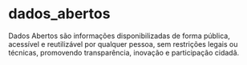 # dados_abertos
Dados Abertos são informações disponibilizadas de forma pública, acessível e reutilizável por qualquer pessoa, sem restrições legais ou técnicas, promovendo transparência, inovação e participação cidadã.
